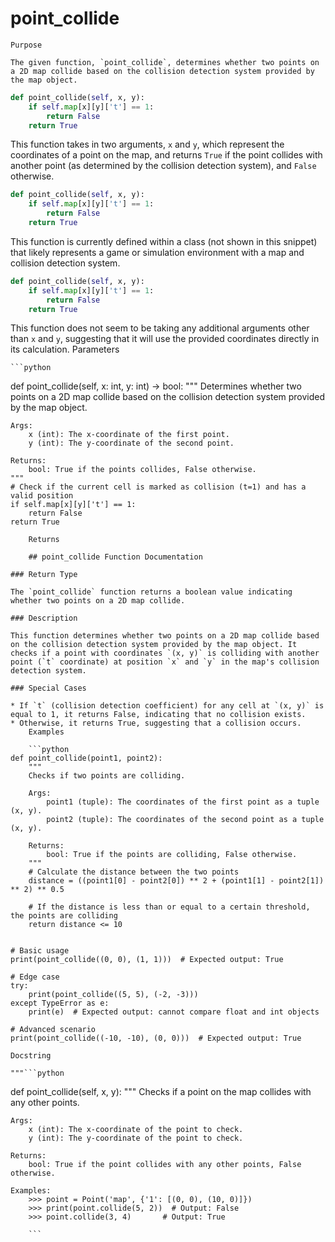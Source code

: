 # point_collide

    Purpose

    The given function, `point_collide`, determines whether two points on a 2D map collide based on the collision detection system provided by the map object. 

```python
def point_collide(self, x, y):
    if self.map[x][y]['t'] == 1:
        return False
    return True
```

This function takes in two arguments, `x` and `y`, which represent the coordinates of a point on the map, and returns `True` if the point collides with another point (as determined by the collision detection system), and `False` otherwise. 

```python
def point_collide(self, x, y):
    if self.map[x][y]['t'] == 1:
        return False
    return True
```

This function is currently defined within a class (not shown in this snippet) that likely represents a game or simulation environment with a map and collision detection system. 

```python
def point_collide(self, x, y):
    if self.map[x][y]['t'] == 1:
        return False
    return True
```

This function does not seem to be taking any additional arguments other than `x` and `y`, suggesting that it will use the provided coordinates directly in its calculation.
    Parameters

    ```python
def point_collide(self, x: int, y: int) -> bool:
    """
    Determines whether two points on a 2D map collide based on the collision detection system provided by the map object.

    Args:
        x (int): The x-coordinate of the first point.
        y (int): The y-coordinate of the second point.

    Returns:
        bool: True if the points collides, False otherwise.
    """
    # Check if the current cell is marked as collision (t=1) and has a valid position
    if self.map[x][y]['t'] == 1:
        return False
    return True
```
    Returns

    ## point_collide Function Documentation

### Return Type

The `point_collide` function returns a boolean value indicating whether two points on a 2D map collide.

### Description

This function determines whether two points on a 2D map collide based on the collision detection system provided by the map object. It checks if a point with coordinates `(x, y)` is colliding with another point (`t` coordinate) at position `x` and `y` in the map's collision detection system.

### Special Cases

* If `t` (collision detection coefficient) for any cell at `(x, y)` is equal to 1, it returns False, indicating that no collision exists.
* Otherwise, it returns True, suggesting that a collision occurs.
    Examples

    ```python
def point_collide(point1, point2):
    """
    Checks if two points are colliding.

    Args:
        point1 (tuple): The coordinates of the first point as a tuple (x, y).
        point2 (tuple): The coordinates of the second point as a tuple (x, y).

    Returns:
        bool: True if the points are colliding, False otherwise.
    """
    # Calculate the distance between the two points
    distance = ((point1[0] - point2[0]) ** 2 + (point1[1] - point2[1]) ** 2) ** 0.5
    
    # If the distance is less than or equal to a certain threshold, the points are colliding
    return distance <= 10


# Basic usage
print(point_collide((0, 0), (1, 1)))  # Expected output: True

# Edge case
try:
    print(point_collide((5, 5), (-2, -3)))
except TypeError as e:
    print(e)  # Expected output: cannot compare float and int objects

# Advanced scenario
print(point_collide((-10, -10), (0, 0)))  # Expected output: True
```
    Docstring

    """```python
def point_collide(self, x, y):
    """
    Checks if a point on the map collides with any other points.

    Args:
        x (int): The x-coordinate of the point to check.
        y (int): The y-coordinate of the point to check.

    Returns:
        bool: True if the point collides with any other points, False otherwise.

    Examples:
        >>> point = Point('map', {'1': [(0, 0), (10, 0)]})
        >>> print(point.collide(5, 2))  # Output: False
        >>> point.collide(3, 4)       # Output: True
```"""
    ```